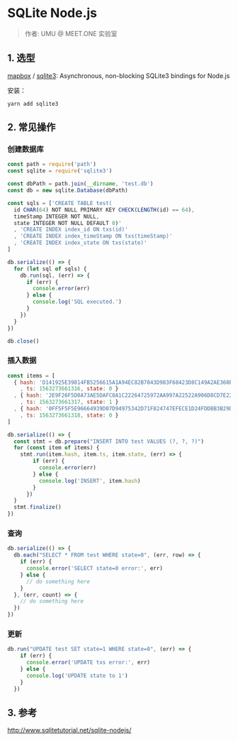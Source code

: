 # SQLite Node.js

> 作者: UMU @ MEET.ONE 实验室

## 1. 选型

[mapbox](https://github.com/mapbox) / [sqlite3](https://github.com/mapbox/node-sqlite3): Asynchronous, non-blocking SQLite3 bindings for Node.js

安装：

```shell
yarn add sqlite3
```

## 2. 常见操作

### 创建数据库

```js
const path = require('path')
const sqlite = require('sqlite3')

const dbPath = path.join(__dirname, 'test.db')
const db = new sqlite.Database(dbPath)

const sqls = ['CREATE TABLE test(
  id CHAR(64) NOT NULL PRIMARY KEY CHECK(LENGTH(id) == 64),
  timeStamp INTEGER NOT NULL,
  state INTEGER NOT NULL DEFAULT 0)'
  , 'CREATE INDEX index_id ON txs(id)'
  , 'CREATE INDEX index_timeStamp ON txs(timeStamp)'
  , 'CREATE INDEX index_state ON txs(state)'
]

db.serialize(() => {
  for (let sql of sqls) {
    db.run(sql, (err) => {
      if (err) {
        console.error(err)
      } else {
        console.log('SQL executed.')
      }
    })
  }
})

db.close()
```

### 插入数据

```js
const items = [
  { hash: 'D141925E39814FB5256615A1A94EC82B7043D983F68423D8C149A2AE360B623C'
    , ts: 1563273661316, state: 0 }
  , { hash: '2E9F26F5D0A73AE5DAFC8A1C22264725972AA997A22522A906D8CD7E225096ED'
    , ts: 1563273661317, state: 1 }
  , { hash: '0FF5F5F5E96664939D07D94975342D71F824747EFECE1D24FDDBB3B29DD91DCB'
    , ts: 1563273661318, state: 0 }
]

db.serialize(() => {
  const stmt = db.prepare("INSERT INTO test VALUES (?, ?, ?)")
  for (const item of items) {
    stmt.run(item.hash, item.ts, item.state, (err) => {
        if (err) {
          console.error(err)
        } else {
          console.log('INSERT', item.hash)
        }
      })
  }
  stmt.finalize()
})
```

### 查询

```js
db.serialize(() => {
  db.each("SELECT * FROM test WHERE state=0", (err, row) => {
    if (err) {
      console.error('SELECT state=0 error:', err)
    } else {
      // do something here
    }
  }, (err, count) => {
    // do something here
  })
})
```

### 更新

```js
db.run("UPDATE test SET state=1 WHERE state=0", (err) => {
    if (err) {
      console.error('UPDATE txs error:', err)
    } else {
      console.log('UPDATE state to 1')
    }
  })
```

## 3. 参考

<http://www.sqlitetutorial.net/sqlite-nodejs/>
